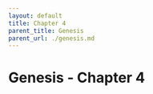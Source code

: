 ```yaml
---
layout: default
title: Chapter 4
parent_title: Genesis
parent_url: ./genesis.md
---
```


# Genesis - Chapter 4
